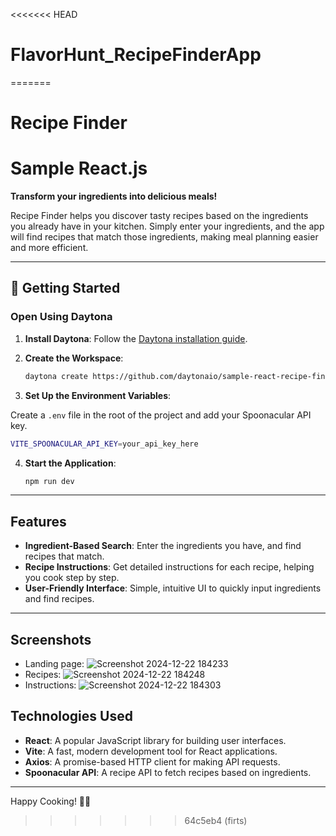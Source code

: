 <<<<<<< HEAD
# FlavorHunt_RecipeFinderApp
=======
# Recipe Finder

# Sample React.js

**Transform your ingredients into delicious meals!**

Recipe Finder helps you discover tasty recipes based on the ingredients you already have in your kitchen. Simply enter your ingredients, and the app will find recipes that match those ingredients, making meal planning easier and more efficient.

---

## 🚀 Getting Started  

### Open Using Daytona  

1. **Install Daytona**: Follow the [Daytona installation guide](https://www.daytona.io/docs/installation/installation/).  
2. **Create the Workspace**:  
   ```bash  
   daytona create https://github.com/daytonaio/sample-react-recipe-finder
   ```  

3. **Set Up the Environment Variables**:

Create a ```.env``` file in the root of the project and add your Spoonacular API key.
	
   ```bash  
   VITE_SPOONACULAR_API_KEY=your_api_key_here
   ```

4. **Start the Application**:  
   ```bash  
   npm run dev
   ```  

---

## Features

- **Ingredient-Based Search**: Enter the ingredients you have, and find recipes that match.
- **Recipe Instructions**: Get detailed instructions for each recipe, helping you cook step by step.
- **User-Friendly Interface**: Simple, intuitive UI to quickly input ingredients and find recipes.

---

## Screenshots
- Landing page:
![Screenshot 2024-12-22 184233](https://github.com/user-attachments/assets/3558e1d7-5d6a-41ac-9045-22a3137d9c07)
- Recipes:
![Screenshot 2024-12-22 184248](https://github.com/user-attachments/assets/41292fe6-76ca-44aa-9bfa-375165d338d2)
- Instructions:
![Screenshot 2024-12-22 184303](https://github.com/user-attachments/assets/7b20ba87-ecac-46ff-86f0-904cc6954d26)


## Technologies Used

- **React**: A popular JavaScript library for building user interfaces.
- **Vite**: A fast, modern development tool for React applications.
- **Axios**: A promise-based HTTP client for making API requests.
- **Spoonacular API**: A recipe API to fetch recipes based on ingredients.
  
---

Happy Cooking! 🍳🍔
>>>>>>> 64c5eb4 (firts)
